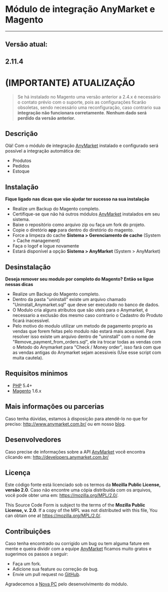 Módulo de integração AnyMarket e Magento
===========================================
---
Versão atual:
---------
**2.11.4**
-----

**(IMPORTANTE) ATUALIZAÇÃO**
========================

> Se há instalado no Magento uma versão anterior a 2.4.x é necessário o
> contato prévio com o suporte, pois as configurações ficarão
> obsoletas, sendo necessário uma reconfiguração, caso contrario
> sua **integração não funcionara corretamente**.
> **Nenhum dado será perdido da versão anterior.**

Descrição
---------
Olá! Com o módulo de integração [AnyMarket] instalado e configurado será possível a integração automática de:

 - Produtos
 - Pedidos
 - Estoque

Instalação
----------
**Fique ligado nas dicas que vão ajudar ter sucesso na sua instalação**

 - Realize um Backup do Magento completo.
 - Certifique-se que não há outros módulos [AnyMarket] instalados em seu sistema.
 - Baixe o repositório como arquivo zip ou faça um fork do projeto.
 - Copie o diretório **app** para dentro do diretório do magento.
 - Force a limpeza do cache **Sistema > Gerenciamento de cache** (System > Cache management)
 - Faça o logof e logue novamente
 - Estará disponível a opção **Sistema > AnyMarket** (System > AnyMarket)
 
Desinstalação
----------
**Deseja remover seu modulo por completo do Magento? Então se ligue nessas dicas**

 - Realize um Backup do Magento completo.
 - Dentro da pasta "uninstall" existe um arquivo chamado "Uninstall_Anymarket.sql" que deve ser executado no banco de dados.
 - O Modulo cria alguns atributos que são uteis para o Anymarket, é necessario a exclusão dos mesmo caso contrario o Cadastro do Produto ficará inacessível.
 - Pelo motivo do modulo utilizar um metodo de pagamento proprio as vendas que forem feitas pelo modulo não estará mais acessivel.
 	Para resolver isso existe um arquivo dentro de "uninstall" com o nome de "Remove_payment_from_orders.sql", ele ira trocar todas as vendas com o Metodo do Anymarket para "Check / Money order", isso fará com que as vendas antigas do Anymarket sejam acessiveis (Use esse script com muita cautela).

Requisitos mínimos
------------------
 - [PHP] 5.4+
 - [Magento] 1.6.x 
  
 
Mais informações ou parcerias
--------
Caso tenha dúvidas, estamos à disposição para atendê-lo no que for preciso: http://www.anymarket.com.br/ ou em nosso [blog].

Desenvolvedores
----
Caso precise de informações sobre a API [AnyMarket] você encontra clicando em: http://developers.anymarket.com.br/
 
Licença
-------
Este código fonte está licenciado sob os termos da **Mozilla Public License, versão 2.0**. Caso não encontre uma cópia distribuida com os arquivos, você pode obter uma em: https://mozilla.org/MPL/2.0/. 

This Source Code Form is subject to the terms of the **Mozilla Public License, v. 2.0**. If a copy of the MPL was not distributed with this file, You can obtain one at https://mozilla.org/MPL/2.0/.

Contribuições
-------------
Caso tenha encontrado ou corrigido um bug ou tem alguma fature em mente e queira dividir com a equipe [AnyMarket] ficamos muito gratos e sugerimos os passos a seguir:

 * Faça um fork.
 * Adicione sua feature ou correção de bug.
 * Envie um pull request no [GitHub].

Agradecemos a [Nova PC] pelo desenvolvimento do módulo.  


 [Magento]: https://www.magentocommerce.com/
 [PHP]: http://www.php.net/
 [AnyMarket]: http://www.anymarket.com.br
 [GitHub]: https://github.com/AnyMarket/magento
 [blog]: http://marketplace.anymarket.com.br/
 [Nova PC]: http://www.novapc.com.br/ 
